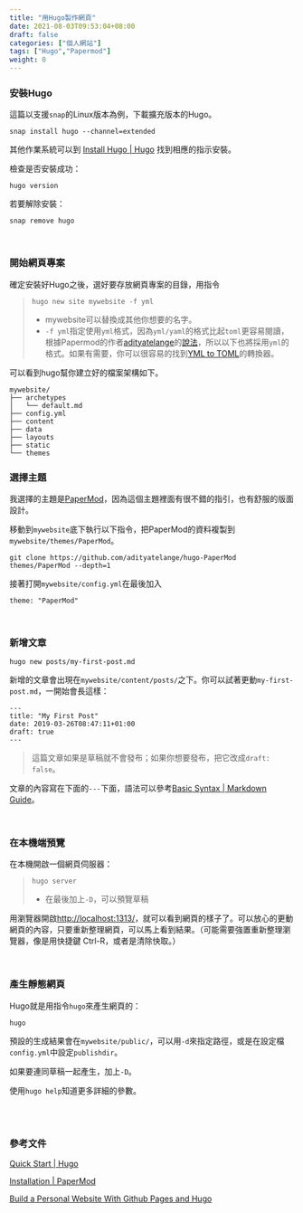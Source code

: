 ```yaml
---
title: "用Hugo製作網頁"
date: 2021-08-03T09:53:04+08:00
draft: false
categories: ["個人網站"]
tags: ["Hugo","Papermod"]
weight: 0
---
```


### 安裝Hugo

這篇以支援`snap`的Linux版本為例，下載擴充版本的Hugo。

```
snap install hugo --channel=extended
```

其他作業系統可以到 [Install Hugo | Hugo](https://gohugo.io/getting-started/installing) 找到相應的指示安裝。

檢查是否安裝成功：

```
hugo version
```

<!--看要不要用asciinema紀錄指令執行的狀況-->

若要解除安裝：

```
snap remove hugo
```

<br>

### 開始網頁專案

確定安裝好Hugo之後，選好要存放網頁專案的目錄，用指令
> ```
> hugo new site mywebsite -f yml
> ```
>
> - mywebsite可以替換成其他你想要的名字。
>- ` -f yml `指定使用`yml`格式，因為` yml/yaml `的格式比起` toml `更容易閱讀，根據Papermod的作者[adityatelange](https://github.com/adityatelange)的[說法](https://adityatelange.github.io/hugo-PaperMod/posts/papermod/papermod-installation/#intro)，所以以下也將採用` yml `的格式。如果有需要，你可以很容易的找到[YML to TOML](https://search.brave.com/search?q=yml+to+toml&source=desktop)的轉換器。


可以看到hugo幫你建立好的檔案架構如下。

```
mywebsite/
├── archetypes
│   └── default.md
├── config.yml
├── content
├── data
├── layouts
├── static
└── themes
```

### 選擇主題

我選擇的主題是[PaperMod](https://adityatelange.github.io/hugo-PaperMod/)，因為這個主題裡面有很不錯的指引，也有舒服的版面設計。

移動到`mywebsite`底下執行以下指令，把PaperMod的資料複製到`mywebsite/themes/PaperMod`。

```
git clone https://github.com/adityatelange/hugo-PaperMod themes/PaperMod --depth=1
```

接著打開`mywebsite/config.yml`在最後加入

```
theme: "PaperMod"
```

<br>

### 新增文章

```
hugo new posts/my-first-post.md
```

新增的文章會出現在`mywebsite/content/posts/`之下。你可以試著更動`my-first-post.md`，一開始會長這樣：

```
---
title: "My First Post"
date: 2019-03-26T08:47:11+01:00
draft: true
---

```

> 這篇文章如果是草稿就不會發布；如果你想要發布，把它改成`draft: false`。

文章的內容寫在下面的`---`下面，語法可以參考[Basic Syntax | Markdown Guide](https://www.markdownguide.org/basic-syntax/)。

<br>

### 在本機端預覽

在本機開啟一個網頁伺服器：

> ```
> hugo server
> ```
>
> - 在最後加上`-D`，可以預覽草稿
>

用瀏覽器開啟[http://localhost:1313/](http://localhost:1313/)，就可以看到網頁的樣子了。可以放心的更動網頁的內容，只要重新整理網頁，可以馬上看到結果。（可能需要強置重新整理瀏覽器，像是用快捷鍵 Ctrl-R，或者是清除快取。）

<br>

### 產生靜態網頁

Hugo就是用指令`hugo`來產生網頁的：

```
hugo
```

預設的生成結果會在`mywebsite/public/`，可以用`-d`來指定路徑，或是在設定檔`config.yml`中設定`publishdir`。

如果要連同草稿一起產生，加上`-D`。

使用`hugo help`知道更多詳細的參數。

<br>

<br>

### 參考文件

[Quick Start | Hugo](https://gohugo.io/getting-started/quick-start/)

[Installation | PaperMod](https://adityatelange.github.io/hugo-PaperMod/posts/papermod/papermod-installation/)

[Build a Personal Website With Github Pages and Hugo](https://levelup.gitconnected.com/build-a-personal-website-with-github-pages-and-hugo-6c68592204c7)

